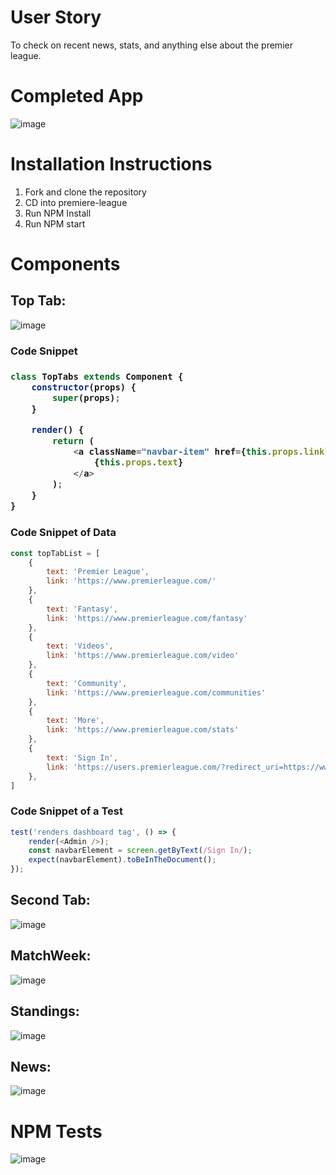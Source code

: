<h1>User Story </h1>
<p>To check on recent news, stats, and anything else about the premier league.</p>

<h1>Completed App </h1>

![image](./public/images/sports-app-frontpage.png)

<h1> Installation Instructions </h1>
<ol>
    <li> Fork and clone the repository</li>
    <li> CD into premiere-league </li>
    <li> Run NPM Install </li>
    <li> Run NPM start </li>
</ol>

<h1>Components </h1>

<h2>Top Tab: </h2>

![image](./public/images/component-one.png)

<h3> Code Snippet <h3>

```js
class TopTabs extends Component {
    constructor(props) {
        super(props);
    }

    render() {
        return (
            <a className="navbar-item" href={this.props.link}>
                {this.props.text}
            </a>
        );
    }
}
```
<h3> Code Snippet of Data</h3>

```js
const topTabList = [
    {
        text: 'Premier League',
        link: 'https://www.premierleague.com/'
    },
    {
        text: 'Fantasy',
        link: 'https://www.premierleague.com/fantasy'
    },
    {
        text: 'Videos',
        link: 'https://www.premierleague.com/video'
    },
    {
        text: 'Community',
        link: 'https://www.premierleague.com/communities'
    },
    {
        text: 'More',
        link: 'https://www.premierleague.com/stats'
    },
    {
        text: 'Sign In',
        link: 'https://users.premierleague.com/?redirect_uri=https://www.premierleague.com/&app=pl-web'
    },
]
```
<h3> Code Snippet of a Test </h3>

```js
test('renders dashboard tag', () => {
    render(<Admin />);
    const navbarElement = screen.getByText(/Sign In/);
    expect(navbarElement).toBeInTheDocument();
});
```

<h2>Second Tab: </h2>

![image](./public/images/component-five.png)

<h2>MatchWeek: </h2>

![image](./public/images/component-two.png)

<h2>Standings: </h2>

![image](./public/images/component-three.png)

<h2>News: </h2>

![image](./public/images/component-four.png)

<h1>NPM Tests</h1>

![image](./public/images/premiere-league-tests.png)
